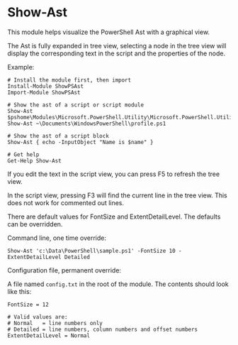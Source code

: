 Show-Ast
========

This module helps visualize the PowerShell Ast with a graphical view.

The Ast is fully expanded in tree view, selecting a node in the tree
view will display the corresponding text in the script and the properties
of the node.

Example:

```
# Install the module first, then import
Install-Module ShowPSAst
Import-Module ShowPSAst

# Show the ast of a script or script module
Show-Ast $pshome\Modules\Microsoft.PowerShell.Utility\Microsoft.PowerShell.Utility.psm1
Show-Ast ~\Documents\WindowsPowerShell\profile.ps1

# Show the ast of a script block
Show-Ast { echo -InputObject "Name is $name" }

# Get help
Get-Help Show-Ast
```

If you edit the text in the script view, you can press F5 to refresh the
tree view.

In the script view, pressing F3 will find the current line in the tree view.
This does not work for commented out lines.

There are default values for FontSize and ExtentDetailLevel. The defaults can be
overridden.

Command line, one time override:

`Show-Ast 'c:\Data\PowerShell\sample.ps1' -FontSize 10 -ExtentDetailLevel Detailed`

Configuration file, permanent override:

A file named `config.txt` in the root of the module. The contents should look like
this:

```
FontSize = 12

# Valid values are:
# Normal   = line numbers only
# Detailed = line numbers, column numbers and offset numbers
ExtentDetailLevel = Normal
```